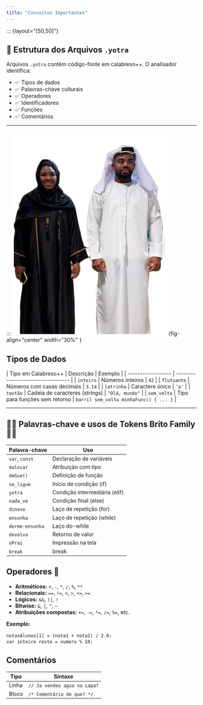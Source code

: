 ```yaml
---
title: "Conceitos Importantes"
---
```


::: {layout="[50,50]"}
## 📁 Estrutura dos Arquivos `.yotra`

Arquivos `.yotra` contêm código-fonte em calabreso++. O analisador identifica:

- ✅ Tipos de dados  
- ✅ Palavras-chave culturais  
- ✅ Operadores  
- ✅ Identificadores  
- ✅ Funções  
- ✅ Comentários  

---


:::
![](/images/brothes2.png){fig-align="center" width="30%" }

## Tipos de Dados

| Tipo em Calabreso++ | Descrição        | Exemplo        |
| ------------------ | ---------------------------------- | 
| `inteiro`          | Números inteiros                   | `42`                                     |
| `flutuante`        | Números com casas decimais         | `3.14`                                   |
| `letrinha`         | Caractere único                    | `'a'`                                    |
| `textão`           | Cadeia de caracteres (strings)     | `"Olá, mundo"`                          |
| `sem_volta`        | Tipo para funções sem retorno      | `barril sem_volta minhaFunc() { ... }`   |

---

## 🧩🔤 Palavras-chave e usos de Tokens Brito Family🧩🔤 

| Palavra-chave     | Uso                           |
| ----------------  | ----------------------------- |
| `var`, `const`    | Declaração de variáveis       |
| `malocar`         | Atribuição com tipo           |
| `deGue()`         | Definição de função           |
| `se_ligue`        | Início de condição (if)       |
| `yotra`           | Condição intermediária (elif) |
| `nada_ve`         | Condição final (else)         |
| `dinovo`          | Laço de repetição (for)       |
| `ensonha`         | Laço de repetição (while)     |
| `dorme-ensonha`   | Laço do-while                 |
| `devolva`         | Retorno de valor              |
| `oPrai`           | Impressão na tela             |
| `break`           | break                         |



## Operadores 🔢

- **Aritméticos:** `+`, `-`, `*`, `/`, `%`, `**`
- **Relacionais:** `==`, `!=`, `<`, `>`, `<=`, `>=`
- **Lógicos:** `&&`, `||`, `!`
- **Bitwise:** `&`, `|`, `^`, `~`
- **Atribuições compostas:** `+=`, `-=`, `*=`, `/=`, `%=`, etc.

**Exemplo:**

```yotra
notasAlunos[1] = (nota1 + nota2) / 2.0;
var inteiro resto = numero % 10;
```


## Comentários

| Tipo  | Sintaxe                      |
| ----- | ---------------------------- |
| Linha | `// Ja vendeu agua na Lapa?` |
| Bloco | `/* Comentário de que? */`   |






